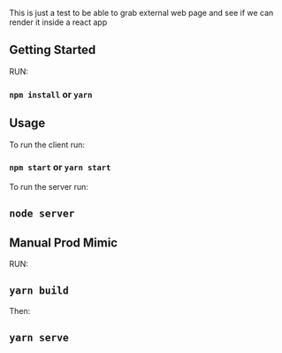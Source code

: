 This is just a test to be able to grab external web page and see if we can render it inside a react app

## Getting Started

RUN:

### `npm install` or `yarn`

## Usage

To run the client run:

### `npm start` or `yarn start`

To run the server run:

## `node server`

## Manual Prod Mimic

RUN:

## `yarn build`

Then:

## `yarn serve`
